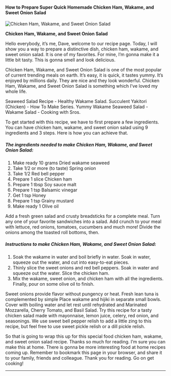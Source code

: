             

#### How to Prepare Super Quick Homemade Chicken Ham, Wakame, and Sweet Onion Salad

![Chicken Ham, Wakame, and Sweet Onion Salad](https://img-global.cpcdn.com/recipes/6626127159230464/751x532cq70/chicken-ham-wakame-and-sweet-onion-salad-recipe-main-photo.jpg)

**Chicken Ham, Wakame, and Sweet Onion Salad**

Hello everybody, it’s me, Dave, welcome to our recipe page. Today, I will show you a way to prepare a distinctive dish, chicken ham, wakame, and sweet onion salad. It is one of my favorites. For mine, I’m gonna make it a little bit tasty. This is gonna smell and look delicious.

Chicken Ham, Wakame, and Sweet Onion Salad is one of the most popular of current trending meals on earth. It’s easy, it is quick, it tastes yummy. It’s enjoyed by millions daily. They are nice and they look wonderful. Chicken Ham, Wakame, and Sweet Onion Salad is something which I’ve loved my whole life.

Seaweed Salad Recipe - Healthy Wakame Salad. Succulent Yakitori (Chicken) - How To Make Series. Yummy Wakame Seaweed Salad - Wakame Salad - Cooking with Sros.

To get started with this recipe, we have to first prepare a few ingredients. You can have chicken ham, wakame, and sweet onion salad using 9 ingredients and 3 steps. Here is how you can achieve that.

##### The ingredients needed to make Chicken Ham, Wakame, and Sweet Onion Salad:

1.  Make ready 10 grams Dried wakame seaweed
2.  Take 1/2 or more (to taste) Spring onion
3.  Take 1/2 Red bell pepper
4.  Prepare 1 slice Chicken ham
5.  Prepare 1 tbsp Soy sauce malt
6.  Prepare 1 tsp Balsamic vinegar
7.  Get 1 tsp Honey
8.  Prepare 1 tsp Grainy mustard
9.  Make ready 1 Olive oil

Add a fresh green salad and crusty breadsticks for a complete meal. Turn any one of your favorite sandwiches into a salad. Add crunch to your meal with lettuce, red onions, tomatoes, cucumbers and much more! Divide the onions among the toasted roll bottoms, then.

##### Instructions to make Chicken Ham, Wakame, and Sweet Onion Salad:

1.  Soak the wakame in water and boil briefly in water. Soak in water, squeeze out the water, and cut into easy-to-eat pieces.
2.  Thinly slice the sweet onions and red bell peppers. Soak in water and squeeze out the water. Slice the chicken ham.
3.  Mix the wakame, sweet onion, and chicken ham with all the ingredients. Finally, pour on some olive oil to finish.

Sweet onions provide flavor without pungency or heat. Fresh lean tuna is complemented by simple Place wakame and hijiki in separate small bowls. Cover with boiling water and let rest until rehydrated and Marinated Mozzarella, Cherry Tomato, and Basil Salad. Try this recipe for a tasty chicken salad made with mayonnaise, lemon juice, celery, red onion, and seasonings. We use sweet bell pepper relish to add a little zing to this recipe, but feel free to use sweet pickle relish or a dill pickle relish.

So that is going to wrap this up for this special food chicken ham, wakame, and sweet onion salad recipe. Thanks so much for reading. I’m sure you can make this at home. There is gonna be more interesting food at home recipes coming up. Remember to bookmark this page in your browser, and share it to your family, friends and colleague. Thank you for reading. Go on get cooking!

* * *